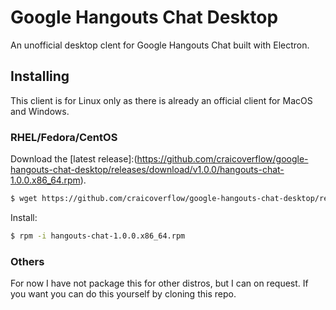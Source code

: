# Google Hangouts Chat Desktop

An unofficial desktop clent for Google Hangouts Chat built with Electron.

## Installing

This client is for Linux only as there is already an official client for MacOS and Windows.

### RHEL/Fedora/CentOS

Download the [latest release]:(https://github.com/craicoverflow/google-hangouts-chat-desktop/releases/download/v1.0.0/hangouts-chat-1.0.0.x86_64.rpm).

```bash
$ wget https://github.com/craicoverflow/google-hangouts-chat-desktop/releases/download/v1.0.0/hangouts-chat-1.0.0.x86_64.rpm
```

Install:

```bash
$ rpm -i hangouts-chat-1.0.0.x86_64.rpm
```

### Others

For now I have not package this for other distros, but I can on request. If you want you can do this yourself by cloning this repo.